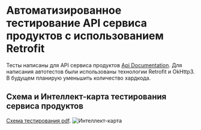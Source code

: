 # Автоматизированное тестирование API сервиса продуктов с использованием Retrofit
Тесты написаны для API сервиса продуктов [Api Documentation](http://80.78.248.82:8189/market/swagger-ui.html#/).
Для написания автотестов были использованы технологии Retrofit и OkHttp3. В будущем планирую уменьшить количество хардкода.
## Схема и Интеллект-карта тестирования сервиса продуктов
[Схема тестирования pdf](https://drive.google.com/file/d/1yvGVJZ3sXznJ_vYz5d7gbuuppQ3eJ5CK/view?usp=sharing).
![Интеллект-карта](https://drive.google.com/file/d/16TChjGafIBtMdOt9fgpbN1Nz-KnltLVP/view?usp=sharing)

